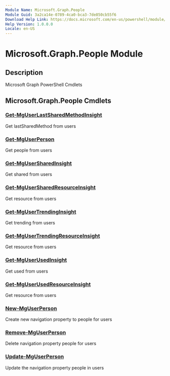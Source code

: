 ```yaml
---
Module Name: Microsoft.Graph.People
Module Guid: 3a2ca14e-0789-4ca0-bca3-7de850cb55f6
Download Help Link: https://docs.microsoft.com/en-us/powershell/module/microsoft.graph.people
Help Version: 1.0.0.0
Locale: en-US
---
```


# Microsoft.Graph.People Module
## Description
Microsoft Graph PowerShell Cmdlets

## Microsoft.Graph.People Cmdlets
### [Get-MgUserLastSharedMethodInsight](Get-MgUserLastSharedMethodInsight.md)
Get lastSharedMethod from users

### [Get-MgUserPerson](Get-MgUserPerson.md)
Get people from users

### [Get-MgUserSharedInsight](Get-MgUserSharedInsight.md)
Get shared from users

### [Get-MgUserSharedResourceInsight](Get-MgUserSharedResourceInsight.md)
Get resource from users

### [Get-MgUserTrendingInsight](Get-MgUserTrendingInsight.md)
Get trending from users

### [Get-MgUserTrendingResourceInsight](Get-MgUserTrendingResourceInsight.md)
Get resource from users

### [Get-MgUserUsedInsight](Get-MgUserUsedInsight.md)
Get used from users

### [Get-MgUserUsedResourceInsight](Get-MgUserUsedResourceInsight.md)
Get resource from users

### [New-MgUserPerson](New-MgUserPerson.md)
Create new navigation property to people for users

### [Remove-MgUserPerson](Remove-MgUserPerson.md)
Delete navigation property people for users

### [Update-MgUserPerson](Update-MgUserPerson.md)
Update the navigation property people in users


